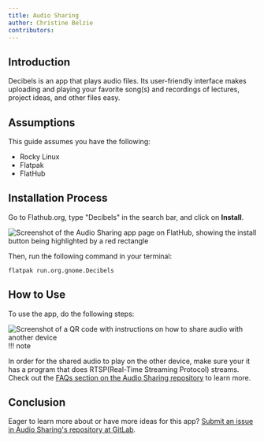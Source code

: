 ```yaml
---
title: Audio Sharing
author: Christine Belzie
contributors: 
---
```


## Introduction

Decibels is an app that plays audio files. Its user-friendly interface makes uploading and playing your favorite song(s) and recordings of lectures, project ideas, and other files easy.

## Assumptions

This guide assumes you have the following:

- Rocky Linux
- Flatpak
- FlatHub

## Installation Process

Go to Flathub.org, type "Decibels" in the search bar, and click on **Install**.

![Screenshot of the Audio Sharing app page on FlatHub, showing the install button being highlighted by a red rectangle](/gnome/images/audio-sharing_01.png)

Then, run the following command in your terminal:

`flatpak run.org.gnome.Decibels`

## How to Use

To use the app, do the following steps:

![Screenshot of a QR code with instructions on how to share audio with another device](/gnome/images/audio-sharing_02.png)
 !!! note

 In order for the shared audio to play on the other device, make sure your it has a program that does RTSP(Real-Time Streaming Protocol) streams.  Check out the [FAQs section on the Audio Sharing repository](https://gitlab.gnome.org/World/AudioSharing/#faq) to learn more.  

## Conclusion

Eager to learn more about or have more ideas for this app? [Submit an issue in Audio Sharing's repository at GitLab](https://gitlab.gnome.org/World/AudioSharing/-/issues).
